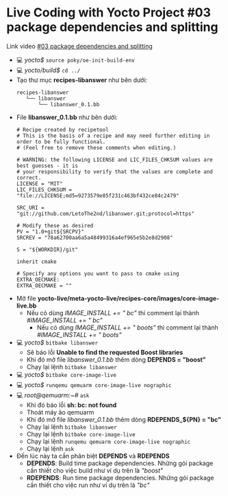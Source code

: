 # Live Coding with Yocto Project #03 package dependencies and splitting

Link video [#03 package dependencies and splitting](https://www.youtube.com/watch?v=IehnEC3GOGU "Youtube")

- 💻 *yocto$* `source poky/oe-init-build-env`
- 💻 *yocto/build$* `cd ../`
- Tạo thư mục **recipes-libanswer** như bên dưới:
    ```
    recipes-libanswer
       └── libanswer
           └── libanswer_0.1.bb
    ```
- File **libanswer_0.1.bb** như bên dưới:
    ```
    # Recipe created by recipetool
    # This is the basis of a recipe and may need further editing in order to be fully functional.
    # (Feel free to remove these comments when editing.)

    # WARNING: the following LICENSE and LIC_FILES_CHKSUM values are best guesses - it is
    # your responsibility to verify that the values are complete and correct.
    LICENSE = "MIT"
    LIC_FILES_CHKSUM = "file://LICENSE;md5=9273579e85f231c463bf432ce84c2479"

    SRC_URI = "git://github.com/LetoThe2nd/libanswer.git;protocol=https"

    # Modify these as desired
    PV = "1.0+git${SRCPV}"
    SRCREV = "78a62700aa6a5a48499316a4ef965e5b2e8d2908"

    S = "${WORKDIR}/git"

    inherit cmake

    # Specify any options you want to pass to cmake using EXTRA_OECMAKE:
    EXTRA_OECMAKE = ""
    ```
- Mở file **yocto-live/meta-yocto-live/recipes-core/images/core-image-live.bb**
  - Nếu có dùng *IMAGE_INSTALL += " bc"* thì comment lại thành *#IMAGE_INSTALL += " bc"*
    - Nếu có dùng *IMAGE_INSTALL += " boots"* thì comment lại thành *#IMAGE_INSTALL += " boots"*
- 💻 *yocto$* `bitbake libanswer`
  - Sẽ báo lỗi **Unable to find the requested Boost libraries**
  - Khi đó mở file *libanswer_0.1.bb* thêm dòng **DEPENDS = "boost"**
  - Chạy lại lệnh `bitbake libanswer`
- 💻 *yocto$* `bitbake core-image-live`
- 💻 *yocto$* `runqemu qemuarm core-image-live nographic`
- 💻 *root@qemuarm:~#* `ask`
  - Khi đó báo lỗi **sh: bc: not found**
  - Thoát máy ảo qemuarm
  - Khi đó mở file *libanswer_0.1.bb* thêm dòng **RDEPENDS_${PN} = "bc"**
  - Chạy lại lệnh `bitbake libanswer`
  - Chạy lại lệnh `bitbake core-image-live`
  - Chạy lại lệnh `runqemu qemuarm core-image-live nographic`
  - Chạy lại lệnh `ask`
- Đến lúc này ta cần phân biệt **DEPENDS** và **RDEPENDS**
  - **DEPENDS**: Build time package dependencies. Những gói package cần thiết cho việc build như ví dụ trên là *"boost"*
  - **RDEPENDS**: Run time package dependencies. Những gói package cần thiết cho việc run như ví dụ trên là *"bc"*